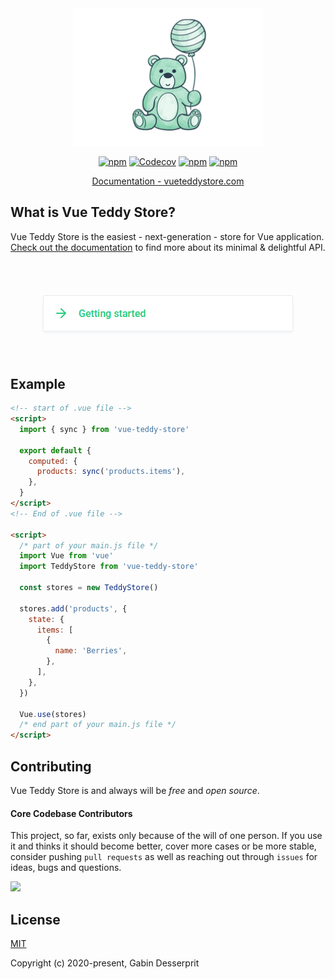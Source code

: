 <div align="center"> 
  <img alt="Vue Teddy Store"  src="assets/logo-only-300.png" height="220"> 
</div>

<p align="center">
  <a href="https://www.npmjs.com/package/vue-teddy-store"><img alt="npm" src="https://github.com/gahabeen/vue-teddy-store/workflows/tests/badge.svg"></a>
  <a href="https://www.npmjs.com/package/vue-teddy-store"><img alt="Codecov" src="https://img.shields.io/codecov/c/github/gahabeen/vue-teddy-store"></a>
  <a href="https://www.npmjs.com/package/vue-teddy-store"><img alt="npm" src="https://img.shields.io/npm/v/vue-teddy-store"></a>
  <a href="https://github.com/gahabeen/vue-teddy-store"><img alt="npm" src="https://img.shields.io/badge/License-MIT-green.svg"></a>
</p>

<div align="center"> 
  <a href="http://vueteddystore.com" target="_blank">Documentation - vueteddystore.com</a>
</div>

## What is Vue Teddy Store?

Vue Teddy Store is the easiest - next-generation - store for Vue application. <a href="http://vueteddystore.com" target="_blank">Check out the documentation</a> to find more about its minimal & delightful API.

<div align="center" style="margin: 4rem auto;"> 
  <a href="http://vueteddystore.com" target="_blank">
    <img alt="Getting started"  src="assets/getting-started.png"> 
  </a>
</div>

## Example

```html
<!-- start of .vue file -->
<script>
  import { sync } from 'vue-teddy-store'

  export default {
    computed: {
      products: sync('products.items'),
    },
  }
</script>
<!-- End of .vue file -->

<script>
  /* part of your main.js file */
  import Vue from 'vue'
  import TeddyStore from 'vue-teddy-store'

  const stores = new TeddyStore()

  stores.add('products', {
    state: {
      items: [
        {
          name: 'Berries',
        },
      ],
    },
  })

  Vue.use(stores)
  /* end part of your main.js file */
</script>
```

## Contributing

Vue Teddy Store is and always will be _free_ and _open source_.

#### Core Codebase Contributors

This project, so far, exists only because of the will of one person. If you use it and thinks it should become better, cover more cases or be more stable, consider pushing `pull requests` as well as reaching out through `issues` for ideas, bugs and questions.

<a href="https://github.com/gahabeen/vue-teddy-store/graphs/contributors"><img src="https://contributors-img.web.app/image?repo=gahabeen/vue-teddy-store" /></a>

## License

[MIT](https://opensource.org/licenses/MIT)

Copyright (c) 2020-present, Gabin Desserprit
